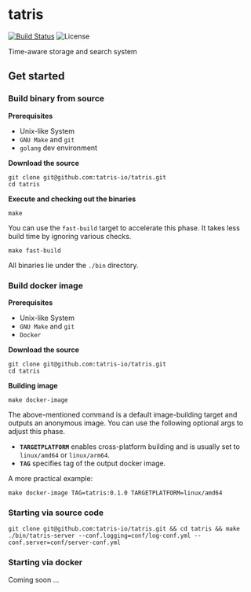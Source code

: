 # tatris
[![Build Status](https://github.com/tatris-io/tatris/actions/workflows/build.yml/badge.svg)](https://github.com/tatris-io/tatris/actions/workflows/build.yml)
![License](https://img.shields.io/badge/license-Apache--2.0-green.svg)

Time-aware storage and search system


## Get started

### Build binary from source
**Prerequisites**
* Unix-like System
* `GNU Make` and `git`
* `golang` dev environment

**Download the source**
```shell
git clone git@github.com:tatris-io/tatris.git
cd tatris
```

**Execute and checking out the binaries**
```shell
make
```
You can use the `fast-build` target to accelerate this phase. It takes less build time by ignoring various checks.
```shell
make fast-build
```
All binaries lie under the `./bin` directory.

### Build docker image
**Prerequisites**
* Unix-like System
* `GNU Make` and `git`
* `Docker`

**Download the source**
```shell
git clone git@github.com:tatris-io/tatris.git
cd tatris
```

**Building image**
```shell
make docker-image
```
The above-mentioned command is a default image-building target and outputs an anonymous image. You can use the following optional args to adjust this phase.
* **`TARGETPLATFORM`** enables cross-platform building and is usually set to `linux/amd64` or `linux/arm64`.
* **`TAG`** specifies tag of the output docker image.

A more practical example:
```shell
make docker-image TAG=tatris:0.1.0 TARGETPLATFORM=linux/amd64
```

### Starting via source code
```
git clone git@github.com:tatris-io/tatris.git && cd tatris && make
./bin/tatris-server --conf.logging=conf/log-conf.yml --conf.server=conf/server-conf.yml
```

### Starting via docker
Coming soon ...
